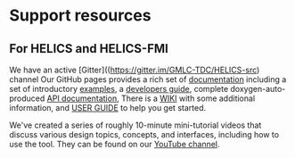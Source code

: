 # Support resources

## For HELICS and HELICS-FMI
We have an active [Gitter]((https://gitter.im/GMLC-TDC/HELICS-src) channel
Our GitHub pages provides a rich set of [documentation](https://gmlc-tdc.github.io/HELICS-src/index.html) including a set of introductory [examples](https://gmlc-tdc.github.io/HELICS-src/introduction/index.html), a [developers guide](https://gmlc-tdc.github.io/HELICS-src/developer-guide/index.html), complete doxygen-auto-produced [API documentation](https://gmlc-tdc.github.io/HELICS-src/doxygen/), There is a [WIKI](https://github.com/GMLC-TDC/HELICS-src/wiki) with some additional information, and [USER GUIDE]() to help you get started.

We've created a series of roughly 10-minute mini-tutorial videos that discuss various design topics, concepts, and interfaces, including how to use the tool. They can be found on our [YouTube channel](https://www.youtube.com/channel/UCPa81c4BVXEYXt2EShTzbcg).   
